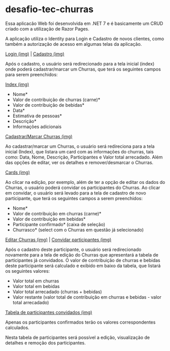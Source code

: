 # desafio-tec-churras

Essa aplicacão Web foi desenvolvida em .NET 7 e 
é basicamente um CRUD criado com a utilização de Razor Pages.

A aplicação utiliza o Identity para Login e Cadastro de
novos clientes, como também a autorização de acesso em
algumas telas da aplicação.

[Login (img)](https://i.imgur.com/IjjPp8H.png) | [Cadastro (img)](https://i.imgur.com/RfxU9my.png)

Após o cadastro, o usuário será redirecionado para a tela inicial (index)
onde poderá cadastrar/marcar um Churras,
que terá os seguintes campos para serem preenchidos:

[Index (img)](https://i.imgur.com/D37F2KI.png)

- Nome*
- Valor de contribuição de churras (carne)*
- Valor de contribuição de bebidas*
- Data*
- Estimativa de pessoas*
- Descrição*
- Informações adicionais

[Cadastrar/Marcar Churras (img)](https://i.imgur.com/OjRIzz2.png)

Ao cadastrar/marcar um Churras,
o usuário será redireciona para a tela inicial (Index),
que listara um card com as informações do churras,
tais como: Data, Nome, Descrição, Participantes e Valor total arrecadado.
Além das opções de editar, ver os detalhes e remover/desmarcar o Churras.

[Cards (img)](https://i.imgur.com/35BbpNw.png)

Ao clicar na edição, por exemplo, além de ter a opção
de editar os dados do Churras, o usuário poderá convidar os participantes 
do Churras. Ao clicar em convidar, o usuário será levado
para a tela de cadastro de novo participante, que terá
os seguintes campos a serem preenchidos:

- Nome*
- Valor de contribuição em churras (carne)*
- Valor de contribuição em bebidas*
- Participante confirmado* (caixa de seleção)
- Churrasco* (select com o Churras em questão já selecionado)

[Editar Churras (img)](https://i.imgur.com/orsiHCP.png) | [Convidar participantes (img)](https://i.imgur.com/BSIU3W2.png)

Após o cadastro deste participante, o usuário será
redirecionado novamente para a tela de edição
do Churras que apresentará a tabela de participantes
já convidados. O valor de contribuição de churras e bebidas
deste participante será calculado e exibido em baixo da tabela,
que listará os seguintes valores:

- Valor total em churras 
- Valor total em bebidas
- Valor total arrecadado (churras + bebidas)
- Valor restante (valor total de contribuição em churras
e bebidas - valor total arrecadado)

[Tabela de participantes convidados (img)](https://i.imgur.com/NsPhj4n.png)

Apenas os participantes confirmados
terão os valores correspondentes calculados.

Nesta tabela de participantes será possível
a edição, visualização de detalhes e remoção
dos participantes.

